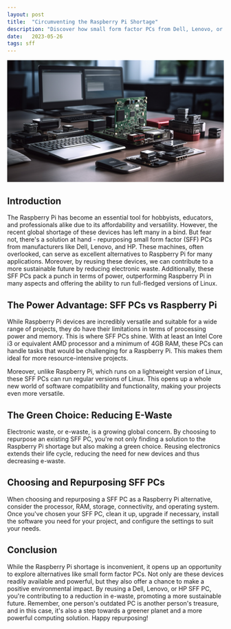 ```yaml
---
layout: post
title:  "Circumventing the Raspberry Pi Shortage"
description: "Discover how small form factor PCs from Dell, Lenovo, or HP can be used as an alternative to Raspberry Pi. Learn how to repurpose these devices and contribute to a more sustainable future."
date:   2023-05-26
tags: sff
---
```


![Random electronic components](/assets/sff-vs-pi.png)

## Introduction

The Raspberry Pi has become an essential tool for hobbyists, educators, and professionals alike due to its affordability and versatility. However, the recent global shortage of these devices has left many in a bind. But fear not, there's a solution at hand - repurposing small form factor (SFF) PCs from manufacturers like Dell, Lenovo, and HP. These machines, often overlooked, can serve as excellent alternatives to Raspberry Pi for many applications. Moreover, by reusing these devices, we can contribute to a more sustainable future by reducing electronic waste. Additionally, these SFF PCs pack a punch in terms of power, outperforming Raspberry Pi in many aspects and offering the ability to run full-fledged versions of Linux.

## The Power Advantage: SFF PCs vs Raspberry Pi

While Raspberry Pi devices are incredibly versatile and suitable for a wide range of projects, they do have their limitations in terms of processing power and memory. This is where SFF PCs shine. With at least an Intel Core i3 or equivalent AMD processor and a minimum of 4GB RAM, these PCs can handle tasks that would be challenging for a Raspberry Pi. This makes them ideal for more resource-intensive projects.

Moreover, unlike Raspberry Pi, which runs on a lightweight version of Linux, these SFF PCs can run regular versions of Linux. This opens up a whole new world of software compatibility and functionality, making your projects even more versatile.

## The Green Choice: Reducing E-Waste

Electronic waste, or e-waste, is a growing global concern. By choosing to repurpose an existing SFF PC, you're not only finding a solution to the Raspberry Pi shortage but also making a green choice. Reusing electronics extends their life cycle, reducing the need for new devices and thus decreasing e-waste.

## Choosing and Repurposing SFF PCs

When choosing and repurposing a SFF PC as a Raspberry Pi alternative, consider the processor, RAM, storage, connectivity, and operating system. Once you've chosen your SFF PC, clean it up, upgrade if necessary, install the software you need for your project, and configure the settings to suit your needs.

## Conclusion

While the Raspberry Pi shortage is inconvenient, it opens up an opportunity to explore alternatives like small form factor PCs. Not only are these devices readily available and powerful, but they also offer a chance to make a positive environmental impact. By reusing a Dell, Lenovo, or HP SFF PC, you're contributing to a reduction in e-waste, promoting a more sustainable future. Remember, one person's outdated PC is another person's treasure, and in this case, it's also a step towards a greener planet and a more powerful computing solution. Happy repurposing!
